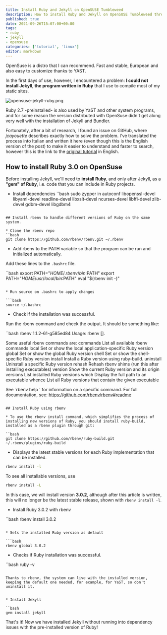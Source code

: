 ```yaml
---
title: Install Ruby and Jekyll on OpenSUSE Tumbleweed
description: How to install Ruby and Jekyll on OpenSUSE Tumbleweed through rbenv
published: true
date: 2021-09-26T15:07:00+00:00
tags: 
- ruby
- jekyll
- opensuse
categories: ['tutorial', 'linux']
editor: markdown
---
```



OpenSuse is a distro that I can recommend. Fast and stable, European and also easy to customize thanks to YAST.

In the first days of use, however, I encountered a problem: **I could not install Jekyll, the program written in Ruby** that I use to compile most of my static sites. <!--more-->

![opensuse-jekyll-ruby.png](/blog/opensuse-jekyll-ruby.png "Article image: OpenSuse chameleon compares with Ruby gems including Jekyll")

Ruby 2.7 -preinstalled- is also used by YaST and other system programs, and for some reason the version distributed with OpenSuse didn't get along very well with the installation of Jekyll and Bundler.

Fortunately, after a bit of research, I found an issue on GitHub, where *jcayouette* describes exactly how to solve the problem. I've translated the process into Italian and written it here (even though this is the English version of the post) to make it easier to understand and faster to search, however this is the link to the [original tutorial](https://github.com/jekyll/jekyll/issues/6852) in English.



## How to install Ruby 3.0 on OpenSuse

Before installing Jekyll, we'll need to **install Ruby**, and only after Jekyll, as a **"gem" of Ruby**, i.e. code that you can include in Ruby projects.

* Install dependencies
``bash
sudo zypper in autoconf libopenssl-devel libyaml-devel readline-devel libxslt-devel ncurses-devel libffi-devel zlib-devel gdbm-devel libgdbm4
```

## Install rbenv to handle different versions of Ruby on the same system.

* Clone the rbenv repo
``bash
git clone https://github.com/rbenv/rbenv.git ~/.rbenv
```
* Add rbenv to the PATH variable so that the program can be run and initialized automatically.

Add these lines to the `.bashrc` file.

``bash
export PATH="$HOME/.rbenv/bin:$PATH"
export PATH="$HOME/usr/local/bin:$PATH"
eval "$(rbenv init -)"
```

* Run source on .bashrc to apply changes

```bash
source ~/.bashrc
```

* Check if the installation was successful.

Run the rbenv command and check the output. It should be something like:

``bash
rbenv 1.1.2-61-g585ed84
Usage: rbenv <command> [<args>].

Some useful rbenv commands are:
   commands List all available rbenv commands
   local Set or show the local application-specific Ruby version
   global Set or show the global Ruby version
   shell Set or show the shell-specific Ruby version
   install Install a Ruby version using ruby-build.
   uninstall Uninstall a specific Ruby version
   rehash Rehash rbenv shims (run this after installing executables)
   version Show the current Ruby version and its origin
   versions List installed Ruby versions
   which Display the full path to an executable
   whence List all Ruby versions that contain the given executable

See `rbenv help <command>' for information on a specific command.
For full documentation, see: https://github.com/rbenv/rbenv#readme
```

## Install Ruby using rbenv

* To use the rbenv install command, which simplifies the process of installing new versions of Ruby, you should install ruby-build, installed as a rbenv plugin through git:

``bash
git clone https://github.com/rbenv/ruby-build.git ~/.rbenv/plugins/ruby-build
```

* Displays the latest stable versions for each Ruby implementation that can be installed.

```bash
rbenv install -l
```

To see all installable versions, use

```bash
rbenv install -L
```

In this case, we will install version **3.0.2**, although after this article is written, this will no longer be the latest stable release, shown with `rbenv install -l`.

* Install Ruby 3.0.2 with rbenv


``bash
rbenv install 3.0.2
```

* Sets the installed Ruby version as default

```bash
rbenv global 3.0.2
```

* Checks if Ruby installation was successful.

``bash
ruby -v
```

Thanks to rbenv, the system can live with the installed version, keeping the default one needed, for example, for YaST, so don't uninstall it.


* Install Jekyll

``bash
gem install jekyll
```

That's it! Now we have installed Jekyll without running into dependency issues with the pre-installed version of Ruby!

